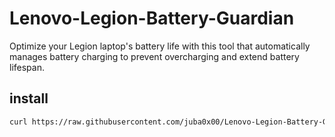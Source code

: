 # Lenovo-Legion-Battery-Guardian
Optimize your Legion laptop's battery life with this tool that automatically manages battery charging to prevent overcharging and extend battery lifespan.


## install
```bash
curl https://raw.githubusercontent.com/juba0x00/Lenovo-Legion-Battery-Guardian/main/install.sh | bash
```
